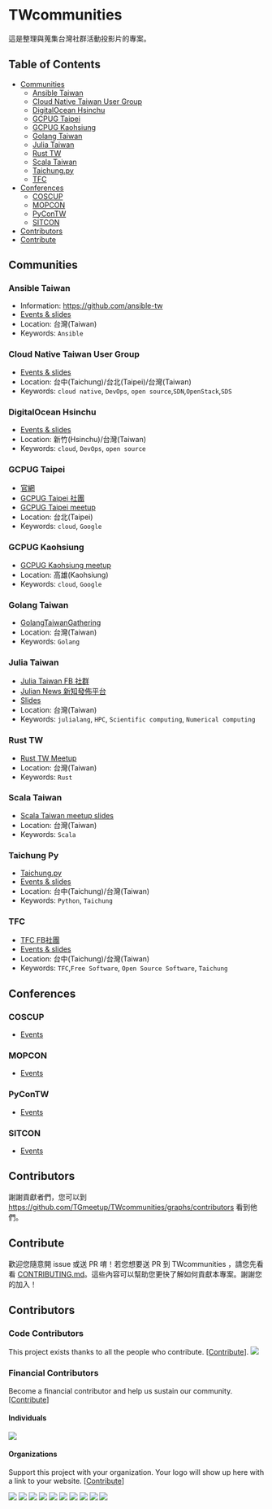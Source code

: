 # TWcommunities
這是整理與蒐集台灣社群活動投影片的專案。

## Table of Contents
- [Communities](#communities)
   - [Ansible Taiwan](#ansible-taiwan)
   - [Cloud Native Taiwan User Group](#cloud-native-taiwan-user-group)
   - [DigitalOcean Hsinchu](#digitalocean-hsinchu)
   - [GCPUG Taipei](#gcpug-taipei)
   - [GCPUG Kaohsiung](#gcpug-kaohsiung)
   - [Golang Taiwan](#golang-taiwan)
   - [Julia Taiwan](#julia-taiwan)
   - [Rust TW](#rust-tw)
   - [Scala Taiwan](#scala-taiwan)
   - [Taichung.py](#taichung-py)
   - [TFC](#tfc)
- [Conferences](#conferences)
   - [COSCUP](#coscup)
   - [MOPCON](#mopcon)
   - [PyConTW](#pycontw)
   - [SITCON](#sitcon)
- [Contributors](#contributors)
- [Contribute](#contribute)

## Communities
### Ansible Taiwan
- Information: https://github.com/ansible-tw
- [Events & slides](https://github.com/ansible-tw/ansible-tw.github.io/blob/master/docs/presentation.md)
- Location: 台灣(Taiwan)
- Keywords: `Ansible`

### Cloud Native Taiwan User Group
- [Events & slides](https://github.com/cloud-native-taiwan/meetups)
- Location: 台中(Taichung)/台北(Taipei)/台灣(Taiwan)
- Keywords: `cloud native`, `DevOps`, `open source`,`SDN`,`OpenStack`,`SDS`

### DigitalOcean Hsinchu
- [Events & slides](communities/DigitalOceanHsinchu.md)
- Location: 新竹(Hsinchu)/台灣(Taiwan)
- Keywords: `cloud`, `DevOps`, `open source`

### GCPUG Taipei
- [官網](http://taipei.gcpug.tw)
- [GCPUG Taipei 社團](https://www.facebook.com/groups/GCPUG.TW/)
- [GCPUG Taipei meetup](https://www.youtube.com/playlist?list=PLBxDwki2j4mfiXxa8f-Y7yuyY1PFlpFDg)
- Location: 台北(Taipei)
- Keywords: `cloud`, `Google`

### GCPUG Kaohsiung
- [GCPUG Kaohsiung meetup](https://www.meetup.com/GCPUG-Kaohsiung/)
- Location: 高雄(Kaohsiung)
- Keywords: `cloud`, `Google`

### Golang Taiwan
- [GolangTaiwanGathering](https://github.com/golangtw/GolangTaiwanGathering)
- Location: 台灣(Taiwan)
- Keywords: `Golang`

### Julia Taiwan
- [Julia Taiwan FB 社群](https://www.facebook.com/groups/JuliaTaiwan/)
- [Julian News 新知發佈平台](https://www.facebook.com/juliannewstw/)
- [Slides](communities/JuliaTaiwan.md)
- Location: 台灣(Taiwan)
- Keywords: `julialang`, `HPC`, `Scientific computing`, `Numerical computing`

### Rust TW
- [Rust TW Meetup](https://github.com/rust-tw/meetup-2018)
- Location: 台灣(Taiwan)
- Keywords: `Rust`

### Scala Taiwan
- [Scala Taiwan meetup slides](https://github.com/ScalaTaiwan/ScalaTaiwan)
- Location: 台灣(Taiwan)
- Keywords: `Scala`

### Taichung Py
- [Taichung.py](https://www.facebook.com/groups/780250978715991/)
- [Events & slides](communities/TaichungPy.md)
- Location: 台中(Taichung)/台灣(Taiwan)
- Keywords: `Python`, `Taichung`

### TFC
- [TFC FB社團](https://www.facebook.com/groups/tfc.tw/)
- [Events & slides](communities/TFC.md)
- Location: 台中(Taichung)/台灣(Taiwan)
- Keywords: `TFC`,`Free Software`, `Open Source Software`, `Taichung`

## Conferences
### COSCUP
- [Events](conferences/COSCUP.md)

### MOPCON
- [Events](conferences/MOPCON.md)

### PyConTW
- [Events](conferences/PyConTW.md)

### SITCON
- [Events](conferences/SITCON.md)

## Contributors
謝謝貢獻者們，您可以到 https://github.com/TGmeetup/TWcommunities/graphs/contributors 看到他們。

## Contribute
歡迎您隨意開 issue 或送 PR 唷！若您想要送 PR 到 TWcommunities ，請您先看看 [CONTRIBUTING.md](CONTRIBUTING.md)。這些內容可以幫助您更快了解如何貢獻本專案。謝謝您的加入！

## Contributors

### Code Contributors

This project exists thanks to all the people who contribute. [[Contribute](CONTRIBUTING.md)].
<a href="https://github.com/TGmeetup/TWcommunities/graphs/contributors"><img src="https://opencollective.com/TWcommunities/contributors.svg?width=890&button=false" /></a>

### Financial Contributors

Become a financial contributor and help us sustain our community. [[Contribute](https://opencollective.com/TWcommunities/contribute)]

#### Individuals

<a href="https://opencollective.com/TWcommunities"><img src="https://opencollective.com/TWcommunities/individuals.svg?width=890"></a>

#### Organizations

Support this project with your organization. Your logo will show up here with a link to your website. [[Contribute](https://opencollective.com/TWcommunities/contribute)]

<a href="https://opencollective.com/TWcommunities/organization/0/website"><img src="https://opencollective.com/TWcommunities/organization/0/avatar.svg"></a>
<a href="https://opencollective.com/TWcommunities/organization/1/website"><img src="https://opencollective.com/TWcommunities/organization/1/avatar.svg"></a>
<a href="https://opencollective.com/TWcommunities/organization/2/website"><img src="https://opencollective.com/TWcommunities/organization/2/avatar.svg"></a>
<a href="https://opencollective.com/TWcommunities/organization/3/website"><img src="https://opencollective.com/TWcommunities/organization/3/avatar.svg"></a>
<a href="https://opencollective.com/TWcommunities/organization/4/website"><img src="https://opencollective.com/TWcommunities/organization/4/avatar.svg"></a>
<a href="https://opencollective.com/TWcommunities/organization/5/website"><img src="https://opencollective.com/TWcommunities/organization/5/avatar.svg"></a>
<a href="https://opencollective.com/TWcommunities/organization/6/website"><img src="https://opencollective.com/TWcommunities/organization/6/avatar.svg"></a>
<a href="https://opencollective.com/TWcommunities/organization/7/website"><img src="https://opencollective.com/TWcommunities/organization/7/avatar.svg"></a>
<a href="https://opencollective.com/TWcommunities/organization/8/website"><img src="https://opencollective.com/TWcommunities/organization/8/avatar.svg"></a>
<a href="https://opencollective.com/TWcommunities/organization/9/website"><img src="https://opencollective.com/TWcommunities/organization/9/avatar.svg"></a>
